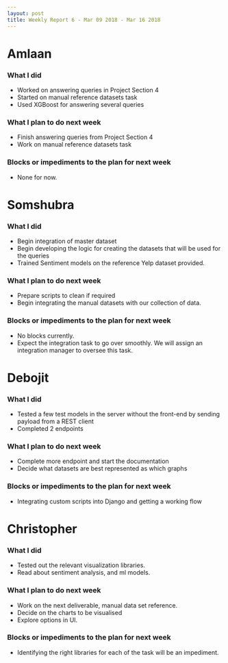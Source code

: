 ```yaml
---
layout: post
title: Weekly Report 6 - Mar 09 2018 - Mar 16 2018
---
```


# Amlaan

### What I did

- Worked on answering queries in Project Section 4
- Started on manual reference datasets task
- Used XGBoost for answering several queries

### What I plan to do next week

- Finish answering queries from Project Section 4
- Work on manual reference datasets task

### Blocks or impediments to the plan for next week

- None for now.

# Somshubra

### What I did

- Begin integration of master dataset
- Begin developing the logic for creating the datasets that will be used for the queries
- Trained Sentiment models on the reference Yelp dataset provided.

### What I plan to do next week

- Prepare scripts to clean if required
- Begin integrating the manual datasets with our collection of data.

### Blocks or impediments to the plan for next week

- No blocks currently.
- Expect the integration task to go over smoothly. We will assign an integration manager to oversee this task.

# Debojit

### What I did
- Tested a few test models in the server without the front-end by sending payload from a REST client
- Completed 2 endpoints

### What I plan to do next week
- Complete more endpoint and start the documentation
- Decide what datasets are best represented as which graphs

### Blocks or impediments to the plan for next week
- Integrating custom scripts into Django and getting a working flow

# Christopher

### What I did
- Tested out the relevant visualization libraries.
- Read about sentiment analysis, and ml models.

### What I plan to do next week
- Work on the next deliverable, manual data set reference.
- Decide on the charts to be visualised
- Explore options in UI.

### Blocks or impediments to the plan for next week
- Identifying the right libraries for each of the task will be an impediment.
